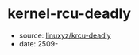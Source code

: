 # kernel-rcu-deadly

- source: [linuxyz/krcu-deadly](https://github.com/seantywork/linuxyz/tree/main/krcu-deadly)
- date: 2509-

